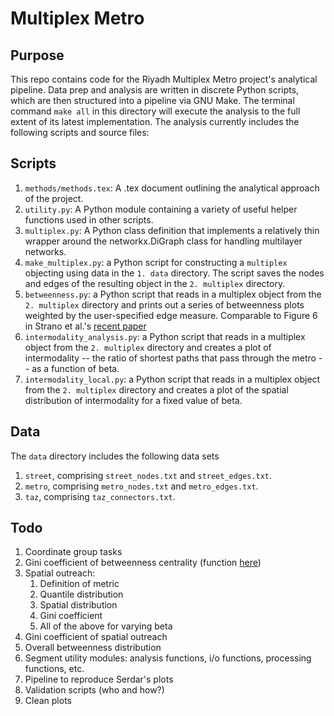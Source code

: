# Multiplex Metro

## Purpose
This repo contains code for the Riyadh Multiplex Metro project's analytical pipeline. Data prep and analysis are written in discrete Python scripts, which are then structured into a pipeline via GNU Make. The terminal command `make all` in this directory will execute the analysis to the full extent of its latest implementation. The analysis currently includes the following scripts and source files: 

## Scripts
1. `methods/methods.tex`: A .tex document outlining the analytical approach of the project. 
2. `utility.py`: A Python module containing a variety of useful helper functions used in other scripts. 
3. `multiplex.py`: A Python class definition that implements a relatively thin wrapper around the networkx.DiGraph class for handling multilayer networks. 
4. `make_multiplex.py`: a Python script for constructing a `multiplex` objecting using data in the `1. data` directory. The script saves the nodes and edges of the resulting object in the `2. multiplex` directory.
5. `betweenness.py`: a Python script that reads in a multiplex object from the `2. multiplex` directory and prints out a series of betweenness plots weighted by the user-specified edge measure. Comparable to Figure 6 in Strano et al.'s [recent paper](http://arxiv.org/abs/1508.07265)
7. `intermodality_analysis.py`: a Python script that reads in a multiplex object from the `2. multiplex` directory and creates a plot of intermodality -- the ratio of shortest paths that pass through the metro -- as a function of beta. 
8. `intermodality_local.py`: a Python script that reads in a multiplex object from the `2. multiplex` directory and creates a plot of the spatial distribution of intermodality for a fixed value of beta. 

## Data
The `data` directory includes the following data sets

1. `street`, comprising `street_nodes.txt` and `street_edges.txt`. 
2. `metro`, comprising `metro_nodes.txt` and `metro_edges.txt`. 
3. `taz`, comprising `taz_connectors.txt`.  

## Todo
1. Coordinate group tasks
2. Gini coefficient of betweenness centrality (function [here](http://planspace.org/2013/06/21/how-to-calculate-gini-coefficient-from-raw-data-in-python/))
3. Spatial outreach:
    1. Definition of metric
    2. Quantile distribution
    3. Spatial distribution
    4. Gini coefficient
    5. All of the above for varying beta 
4. Gini coefficient of spatial outreach
5. Overall betweenness distribution
6. Segment utility modules: analysis functions, i/o functions, processing functions, etc. 
7. Pipeline to reproduce Serdar's plots
8. Validation scripts (who and how?)
9. Clean plots



